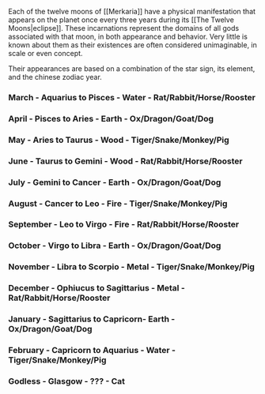 Each of the twelve moons of [[Merkaria]] have a physical manifestation that appears on the planet once every three years during its [[The Twelve Moons|eclipse]]. These incarnations represent the domains of all gods associated with that moon, in both appearance and behavior. Very little is known about them as their existences are often considered unimaginable, in scale or even concept.

Their appearances are based on a combination of the star sign, its element, and the chinese zodiac year.


### March -  Aquarius to Pisces - Water - Rat/Rabbit/Horse/Rooster

### April - Pisces to Aries - Earth - Ox/Dragon/Goat/Dog

### May - Aries to Taurus - Wood - Tiger/Snake/Monkey/Pig

### June -  Taurus to Gemini - Wood - Rat/Rabbit/Horse/Rooster

### July - Gemini to Cancer  - Earth - Ox/Dragon/Goat/Dog

### August - Cancer to Leo - Fire - Tiger/Snake/Monkey/Pig

### September -   Leo to Virgo - Fire -  Rat/Rabbit/Horse/Rooster

### October - Virgo to Libra - Earth - Ox/Dragon/Goat/Dog

### November - Libra to Scorpio - Metal - Tiger/Snake/Monkey/Pig

### December -   Ophiucus to Sagittarius - Metal -  Rat/Rabbit/Horse/Rooster

### January - Sagittarius to Capricorn- Earth -Ox/Dragon/Goat/Dog

### February -  Capricorn to Aquarius - Water - Tiger/Snake/Monkey/Pig

### Godless - Glasgow - ??? - Cat



